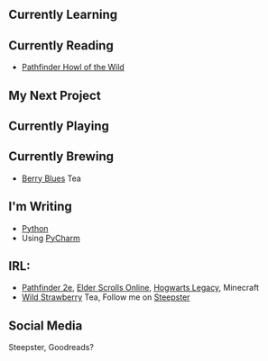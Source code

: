 ## Currently Learning

## Currently Reading
- [Pathfinder Howl of the Wild](https://paizo.com/products/btq02f09?Pathfinder-Howl-of-the-Wild)

## My Next Project

## Currently Playing

## Currently Brewing
- [Berry Blues](https://www.adagio.com/herbal/berry_blues.html) Tea

## I'm Writing
- [Python](https://www.python.org/)
- Using [PyCharm](https://www.jetbrains.com/pycharm)
 
## IRL:
- [Pathfinder 2e](https://paizo.com/), [Elder Scrolls Online](https://www.elderscrollsonline.com/en-us/home), [Hogwarts Legacy](https://www.hogwartslegacy.com/), Minecraft
- [Wild Strawberry](https://www.adagio.com/herbal/wild_strawberry.html) Tea, Follow me on [Steepster](https://steepster.com/cjmcdonald)

## Social Media
Steepster, Goodreads?
